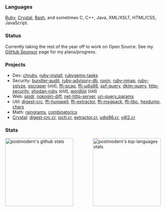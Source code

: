 ### Languages

[Ruby], [Crystal], [Bash], and sometimes C, C++, Java, XML/XSLT, HTML/CSS,
JavaScript.

### Status

Currently taking the rest of the year off to work on Open Source. See my
[GitHub Sponsor] page for my plans/progress.

### Projects

* Dev: [chruby], [ruby-install], [rubygems-tasks]
* Security: [bundler-audit], [ruby-advisory-db], [ronin], [ruby-nmap],
  [ruby-sslyze], [gscraper] \(old\), [ffi-pcap], [ffi-udis86],
  [spf-query], [dkim-query], [http-security], [shodan-ruby] \(old\),
  [wordlist] \(old\)
* Web: [spidr], [nokogiri-diff], [net-http-server], [uri-query_params]
* Util: [digest-crc], [ffi-hunspell], [ffi-extractor], [ffi-msgpack],
  [ffi-libc], [hexdump], [chars]
* Math: [raingrams], [combinatorics]
* [Crystal]: [digest-crc.cr], [ioctl.cr], [extractor.cr], [udis86.cr], [v4l2.cr]

### Stats

<div>
  <img align="left" height="220em" alt="postmodern's github stats" src="https://github-readme-stats.vercel.app/api?username=postmodern&theme=chartreuse-dark&show_icons=true" />
  <img align="right" height="220em" alt="postmodern's top-languages stats" src="https://github-readme-stats.vercel.app/api/top-langs/?username=postmodern&theme=chartreuse-dark" />
</div>

[Ruby]: https://www.ruby-lang.org/
[Crystal]: https://www.ruby-lang.org/
[Bash]: https://mywiki.wooledge.org/BashGuide

[chruby]: https://github.com/postmodern/chruby#readme
[ruby-install]: https://github.com/postmodern/ruby-install#readme
[rubygems-tasks]: https://github.com/postmodern/rubygems-tasks#readme

[bundler-audit]: https://github.com/postmodern/bundler-audit#readme
[ruby-advisory-db]: https://github.com/rubysec/ruby-advisory-db#readme
[ronin]: https://ronin-rb.dev/
[ruby-nmap]: https://github.com/sophsec/ruby-nmap#readme
[ruby-sslyze]: https://github.com/trailofbits/ruby-sslyze#readme
[gscraper]: https://github.com/postmodern/gscraper#readme
[ffi-pcap]: https://github.com/sophsec/ffi-pcap#readme
[ffi-udis86]: https://github.com/sophsec/ffi-udis86#readme
[spf-query]: https://github.com/trailofbits/spf-query#readme
[dkim-query]: https://github.com/trailofbits/spf-query#readme
[http-security]: https://github.com/trailofbits/http-security#readme
[shodan-ruby]: https://github.com/postmodern/shodan-ruby#readme
[wordlist]: https://github.com/sophsec/wordlist#readme

[spidr]: https://github.com/postmodern/spidr#readme
[nokogiri-diff]: https://github.com/postmodern/nokogiri-diff#readme
[net-http-server]: https://github.com/postmodern/net-http-server#readme
[uri-query_params]: https://github.com/postmodern/uri-query_params#readme

[digest-crc]: https://github.com/postmodern/digest-crc#readme
[ffi-hunspell]: https://github.com/postmodern/ffi-hunspell#readme
[ffi-extractor]: https://github.com/postmodern/ffi-extractor#readme
[ffi-msgpack]: https://github.com/postmodern/ffi-msgpack#readme
[ffi-libc]: https://github.com/postmodern/ffi-libc#readme
[hexdump]: https://github.com/postmodern/hexdump#readme
[chars]: https://github.com/postmodern/chars#readme

[raingrams]: https://github.com/postmodern/raingrams#readme
[combinatorics]: https://github.com/postmodern/combinatorics#readme

[digest-crc.cr]: https://github.com/postmodern/digest-crc.cr#readme
[ioctl.cr]: https://github.com/postmodern/ioctl.cr#readme
[extractor.cr]: https://github.com/postmodern/extractor.cr#readme
[udis86.cr]: https://github.com/postmodern/udis86.cr#readme
[v4l2.cr]: https://github.com/postmodern/v4l2.cr#readme

[GitHub Sponsor]: https://github.com/sponsors/postmodern

